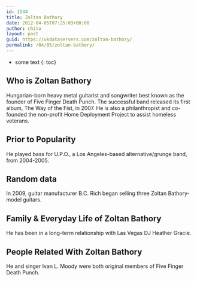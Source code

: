 ```yaml
---
id: 1544
title: Zoltan Bathory
date: 2012-04-05T07:25:03+00:00
author: chito
layout: post
guid: https://ukdataservers.com/zoltan-bathory/
permalink: /04/05/zoltan-bathory/
---
```


* some text
{: toc}
          
          
## Who is  Zoltan Bathory
                  
                  
                  
Hungarian-born heavy metal guitarist and songwriter best known as the founder of Five Finger Death Punch. The successful band released its first album, The Way of the Fist, in 2007. He is also a philanthropist and co-founded the non-profit Home Deployment Project to assist homeless veterans. 
                  
                
                
                
## Prior to Popularity 
                  
                  
                  
He played bass for U.P.O., a Los Angeles-based alternative/grunge band, from 2004-2005.
                  
                
                
                
## Random data 
                  
                  
                  
In 2009, guitar manufacturer B.C. Rich began selling three Zoltan Bathory-model guitars.
                  
                
                
                
## Family & Everyday Life of Zoltan Bathory
                  
                  
                  
He has been in a long-term relationship with Las Vegas DJ Heather Gracie. 
                  
                
                
                
## People Related With  Zoltan Bathory
                  
                  
                  
He and singer Ivan L. Moody were both original members of Five Finger Death Punch.
                  
                
              
            
          
          
          
    
    
  
